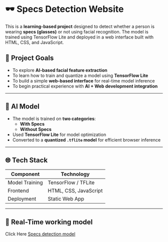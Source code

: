 # 🕶️ Specs Detection Website

This is a **learning-based project** designed to detect whether a person is wearing **specs (glasses)** or not using facial recognition. The model is trained using TensorFlow Lite and deployed in a web interface built with HTML, CSS, and JavaScript.

## 🚀 Project Goals

- To explore **AI-based facial feature extraction**
- To learn how to train and quantize a model using **TensorFlow Lite**
- To build a simple **web-based interface** for real-time model inference
- To begin practical experience with **AI + Web development integration**

---

## 🧠 AI Model

- The model is trained on **two categories**:  
  - **With Specs**
  - **Without Specs**
- Used **TensorFlow Lite** for model optimization
- Converted to a **quantized `.tflite` model** for efficient browser inference

---

## 🌐 Tech Stack

| Component      | Technology          |
|----------------|---------------------|
| Model Training | TensorFlow / TFLite |
| Frontend       | HTML, CSS, JavaScript |
| Deployment     | Static Web App      |

---

## 📂 Real-Time working model
Click Here
[Specs detection model](https://5azkon-specs-detection-model.netlify.app/)


